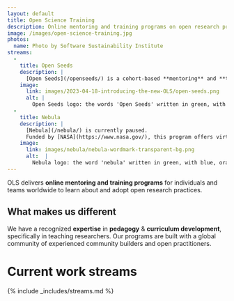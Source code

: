 ```yaml
---
layout: default
title: Open Science Training
description: Online mentoring and training programs on open research practices.
image: /images/open-science-training.jpg
photos:
  name: Photo by Software Sustainability Institute
streams:
  -
    title: Open Seeds
    description: |
      [Open Seeds](/openseeds/) is a cohort-based **mentoring** and **training** program to support individuals and teams in applying **open research** practices in their work and becoming **Open Science ambassadors** in their communities.
    image: 
      link: images/2023-04-18-introducing-the-new-OLS/open-seeds.png
      alt: |
        Open Seeds logo: the words 'Open Seeds' written in green, with a seedling above the letter p. Underneath, the words 'Mentoring and Training Program' written in black.
  -
    title: Nebula
    description: |
      [Nebula](/nebula/) is currently paused. 
      Funded by [NASA](https://www.nasa.gov/), this program offers virtual training on the NASA open science curriculum with a highly qualitative component throughout the training.
    image: 
      link: images/nebula/nebula-wordmark-transparent-bg.png
      alt:  |
        Nebula logo: the word 'nebula' written in green, with blue, orange and green dots on the curvy top of the letter a, representing stars, constellations and galaxies.
---
```


OLS delivers **online mentoring and training programs** for individuals and teams worldwide to learn about and adopt open research practices. 

## What makes us different

We have a recognized **expertise** in **pedagogy** & **curriculum development**, specifically in teaching researchers. Our programs are built with a global community of experienced community builders and open practitioners.

# Current work streams

{% include _includes/streams.md %}
